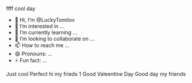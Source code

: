 ffff 
cool day
- 👋 Hi, I’m @LuckyTomilov
- 👀 I’m interested in ...
- 🌱 I’m currently learning ...
- 💞️ I’m looking to collaborate on ...
- 📫 How to reach me ...
- 😄 Pronouns: ...
- ⚡ Fun fact: ...

<!---
LuckyTomilov/LuckyTomilov is a ✨ special ✨ repository because its `README.md` (this file) appears on your GitHub profile.
You can click the Preview link to take a look at your changes.
--->
Just 
cool
Perfect
hi my frieds 1
Good Valeentine Day
Good day my friends
